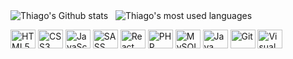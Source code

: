 
<img align="center" src="https://github-readme-stats.vercel.app/api?username=ThiagoFukuyama&hide=issues&count_private=true&show_icons=true&theme=apprentice" alt="Thiago's Github stats" /> &nbsp;
<img align="center" src="https://github-readme-stats.vercel.app/api/top-langs/?username=ThiagoFukuyama&layout=compact&theme=apprentice" alt="Thiago's most used languages" />

<div style="display: inline-block">
    <img alt="HTML5" title="HTML5" width="40" height="30" src="https://user-images.githubusercontent.com/99801948/236026485-32b6281c-c18c-4225-b534-c1fbcb6b471a.svg" />
    <img alt="CSS3" title="CSS3" width="40" height="30" src="https://user-images.githubusercontent.com/99801948/236026482-d93e1c61-68da-4ed6-b5fe-3e083679a3d9.svg" />
    <img alt="JavaScript" title="JavaScript" width="40" height="30" src="https://user-images.githubusercontent.com/99801948/236026481-b1bc4575-e02f-48d0-b24a-dbc5ad7c1b1c.svg" />
    <img alt="SASS" title="SASS" width="40" height="30" src="https://user-images.githubusercontent.com/99801948/236026475-62939e97-2363-4431-9752-dd4c06f1561a.svg" />
    <img alt="React" title="React" width="40" height="30" src="https://user-images.githubusercontent.com/99801948/236026472-76324bbd-9699-441a-9435-c0752c1201c8.svg" />
    <img alt="PHP" title="PHP" width="40" height="30" src="https://user-images.githubusercontent.com/99801948/236026467-676693fb-40ae-4ab1-b661-c6e6badc55b6.svg" />
    <img alt="MySQL" title="MySQL" width="40" height="30" src="https://user-images.githubusercontent.com/99801948/236030808-3f074ea1-5275-4171-b144-daa6bbcc7a08.svg" />
    <img alt="Java" title="Java" width="40" height="30" src="https://user-images.githubusercontent.com/99801948/236026492-559a5243-077d-4a0a-a77e-6cacbdfb9533.svg" />
    <img alt="Git" title="Git" width="40" height="30" src="https://user-images.githubusercontent.com/99801948/236026488-3171c8c7-710a-4c34-860c-d2424e596a64.svg" />
    <img alt="Visual Studio Code" title="Visual Studio Code" width="40" height="30" src="https://user-images.githubusercontent.com/99801948/236026487-9982c239-8af7-46b9-8b7b-d4aa647acad3.svg" />
</div>
